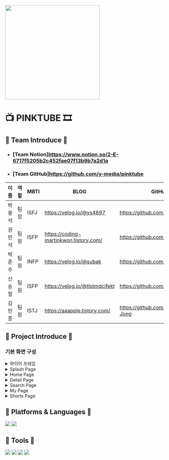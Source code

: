 <img src="https://github.com/y-media/pinktube/assets/139103652/452744fe-4a23-4e96-b269-08f22e3961e9" width="300" height="300">
 
# 📺 PINKTUBE 🎞

## 🎈 Team Introduce 🎈
- ### [Team Notion]<https://www.notion.so/2-E-6717f5205b2c452fae07f13b9b7a2d1a>

- ### [Team GitHub]<https://github.com/y-media/pinktube>

| 이름   | 역할 | MBTI        | BLOG                                               | GitHub                                                   | 
| ------ | ---- | ----------  | -------------------------------------------------- | -------------------------------------------------------- |
| 박용석 | 팀장 | ISFJ         | https://velog.io/@ys4897                           |      https://github.com/yspark2                          |
| 권민석 | 팀원 | ISFP         | https://coding-martinkwon.tistory.com/             |  https://github.com/MartinKwon94                         |
| 박준수 | 팀원 | INFP         | https://velog.io/@subak                            |    https://github.com/subak96                            |
| 신승철 | 팀원 | ISFP         | https://velog.io/@tlstmdcjfekt                     |  https://github.com/developShin                          |
| 김민종 | 팀원 | ISTJ         | https://aaapple.tistory.com/                       |     https://github.com/Kim-Min-Jong                      |

## 🎩 Project Introduce 🎩
### 기본 화면 구성

<details>
<summary>와이어 프레임</summary>
  
![image](https://github.com/y-media/pinktube/assets/139103652/15b7e06a-e7cc-4903-a50e-e2fae395f1c0)
![image](https://github.com/y-media/pinktube/assets/139103652/606aee4c-95bb-4a7e-a5a1-89ff8ce551f5)

회의를 통하여 구체적인 설계에 들어가기 전에 대략적인 틀을 구성하였습니다.
</details>

<details>
<summary>Splash Page</summary>

![splash](https://github.com/cording10jianzo/B.F-Baby_Friend-/assets/88123219/0957072f-c151-44af-8944-5409d3782a6a)

앱이 실행될 때 시작화면으로 로티애니메이션을 추가했습니다.

</details>
    
<details>
<summary>Home Page</summary>

![image](https://github.com/y-media/pinktube/assets/139103652/41e919c7-2d90-4870-b58a-28b4d01ae571)

사용자에게 YouTube의 현재 인기 및 새로운 콘텐츠를 중점적으로 보여주는 핵심 화면입니다.
TabLayout + ViePager2 사용하여 구현하였습니다.
아래 목록을 스크롤이 가능한 RecyclerView 형태로 나열하여 출력합니다.
`Most Popular Videos 목록` 보여주고 수평으로 스크롤이 되도록 구현했습니다.
`Category Videos 목록` 보여주고 수평으로 스크롤이 되도록 구현했습니다.
`Category Channels 목록` 보여주고 수평으로 스크롤이 되도록 구현했습니다.

</details>

<details>
<summary>Detail Page</summary>

![image](https://github.com/y-media/pinktube/assets/139103652/4b62045c-f5cf-4314-b027-79fff0ae5b44)

Home Page에서 각 아이템 선택시 선택된 비디오의 `상세 정보 제공`합니다.
`좋아요` 버튼 클릭 시 My Page에 비디오 정보를 `저장`합니다. 
Detail page 시작과 종료시 특별한 Effect로 `화면 전환 애니메이션`을 적용했습니다.
댓글 버튼 누를 시 `영상의 댓글`을 불러와 보여주기를 구현했습니다.
homefragment에서 불러온 영상 `재생`하기가 가능합니다.
링크 `공유하기` 기능을 추가했습니다.

</details>

<details>
<summary>Search Page</summary>

![image](https://github.com/y-media/pinktube/assets/139103652/25022286-2032-4d10-bdee-03d7d9fac536)

사용자가 원하는 비디오를 쉽게 `검색`하고 `결과`를 빠르게 확인할 수 있는 기능을 제공합니다.

상단에는 검색을 위한 `Search EditText`를 배치하고, 그 아래에 검색 결과를 출력할 `RecyclerView`를 배치했습니다.

격자 구조의 형태로 결과를 배치했습니다.

각 아이템에는 영상 정보(`제목, 영상 길이, 조회 수 등`)를 함께 보여줍니다.

</details>

<details>
    
<summary>My Page</summary>

![image](https://github.com/y-media/pinktube/assets/139103652/aafb6c54-310b-4fdb-8437-7a0120d59155)

사용자의 개인 정보 및 사용자가 `좋아요`를 누른 비디오 목록을 보여주는 기능 제공합니다.
사용자의 프로필 사진, 이름 등의 `개인 정보를 상단에 표시`합니다.
`좋아요`를 누른 비디오 목록은 `RecyclerView`를 사용해 아래쪽에 목록 형태로 출력합니다.
저장과 삭제에는 `Room database`를 적용하였습니다.
`롱 클릭시 삭제 기능` 추가했습니다.

</details>
<details>
<summary>Shorts Page</summary>

![image](https://github.com/y-media/pinktube/assets/139103652/da21c06b-64b7-4ccd-8d56-113860bbee8f)

동영상의 길이 `60초 이내인 비디오 목록`을 `여러 채널`에서 가져와 보여주는 기능 제공합니다.
쇼츠, 댓글의 끝에서 스크롤 시 다음 페이지를 가져와 보여주는 기능을 제공 합니다.(`infinite scroll`)
`좋아요` 버튼 클릭 시 `My Video` 에 저장합니다.
`댓글` 버튼 누를 시 영상의 댓글을 불러와 보여줍니다.
`공유` 버튼 누를 시 , 영상 제목과 링크를 공유합니다.
`progress bar`를 추가하여 현재 영상의 `진행률을 실시간`으로 보여줍니다.


</details>


## 📗 Platforms & Languages 📒
<img src="https://img.shields.io/badge/android-3DDC84?style=flat-square&logo=android&logoColor=white"/>  <img src="https://img.shields.io/badge/kotlin-7F52FF?style=flat-square&logo=kotlin&logoColor=white"/>

## 📕 Tools 📘
<img src="https://img.shields.io/badge/figma-F24E1E?style=flat-square&logo=figma&logoColor=white"/>  <img src="https://img.shields.io/badge/git-F05032?style=flat-square&logo=git&logoColor=white"/>  <img src="https://img.shields.io/badge/github-181717?style=flat-square&logo=github&logoColor=white"/>  <img src="https://img.shields.io/badge/notion-000000?style=flat-square&logo=notion&logoColor=white"/>

